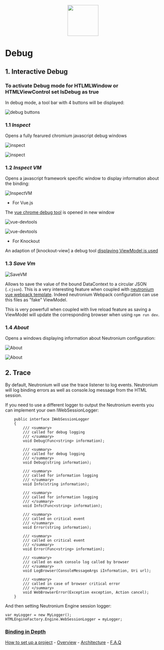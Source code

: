 <p align="center"><img <p align="center"><img width="100"src="../../Deploy/logo.png"></p>

# Debug

## 1. Interactive Debug

### To activate Debug mode for HTLMLWindow or HTMLViewControl set IsDebug as true

In debug mode, a tool bar with 4 buttons will be displayed:

![debug buttons](../images/Tools/DebugToolBar.png)


### 1.1 _Inspect_ 

Opens a fully fearured chromium javascript debug windows

![inspect](../images/Tools/Toolbar-inspect.png)

![inspect](../images/DebugInspect.png)


### 1.2  _Inspect VM_ 

Opens a javascript framework specific window to display information about the binding:

![InspectVM](../images/Tools/Toolbar-vm.png)

- For Vue.js

The [vue chrome debug tool](https://github.com/vuejs/vue-devtools) is opened in new window

![vue-devtools](../images/Tools/VueTools2.png)

![vue-devtools](../images/Tools/VueTools.png)


- For Knockout

An adaption of [knockout-view] a debug tool [displaying ViewModel is used](https://github.com/jmeas/knockout-view)

### 1.3 _Save Vm_

![SaveVM](../images/Tools/Toolbar-save.png)

Allows to save the value of the bound DataContext to a circular JSON (`.cjson`). This is a very interesting feature when coupled with [neutronium vue webpack template](./Build_large_project_with_Vue.js_and_Webpack.md). Indeed neutronium Webpack configuration can use this files as "fake" ViewModel. 

This is very powerfull when coupled with live reload feature as saving a ViewModel will update the corresponding browser when using `npm run dev`.

### 1.4 _About_ 
Opens a windows displaying information about Neutronium configuration:

![About](../images/Tools/Toolbar-about.png)

![About](../images/Tools/About.png)


## 2. Trace 

By default, Neutronium will use the trace listener to log events. 
Neutronium will log binding errors as well as console.log message from the HTML session. 

If you need to use a different logger to output the Neutronium events you can implement your own IWebSessionLogger:


```CSharp
    public interface IWebSessionLogger
    {
        /// <summary>
        /// called for debug logging
        /// </summary>
        void Debug(Func<string> information);

        /// <summary>
        /// called for debug logging
        /// </summary>
        void Debug(string information);

        /// <summary>
        /// called for information logging
        /// </summary>
        void Info(string information);

        /// <summary>
        /// called for information logging 
        /// </summary>
        void Info(Func<string> information);

        /// <summary>
        /// called on critical event 
        /// </summary>
        void Error(string information);

        /// <summary>
        /// called on critical event 
        /// </summary>
        void Error(Func<string> information);

        /// <summary>
        /// called on each consolo log called by browser 
        /// </summary>
        void LogBrowser(ConsoleMessageArgs iInformation, Uri url);

        /// <summary>
        /// called in case of browser critical error
        /// </summary>
        void WebBrowserError(Exception exception, Action cancel);
    }
```

And then setting Neutronium Engine session logger:

```CSharp
var myLogger = new MyLogger();
HTMLEngineFactory.Engine.WebSessionLogger = myLogger;

```

### [Binding in Depth](./Binding-in-Depth)

[How to set up a project](./SetUp.md) - [Overview](./Overview.md) - [Architecture](./Architecture.md) - [F.A.Q](./FAQ.md)
